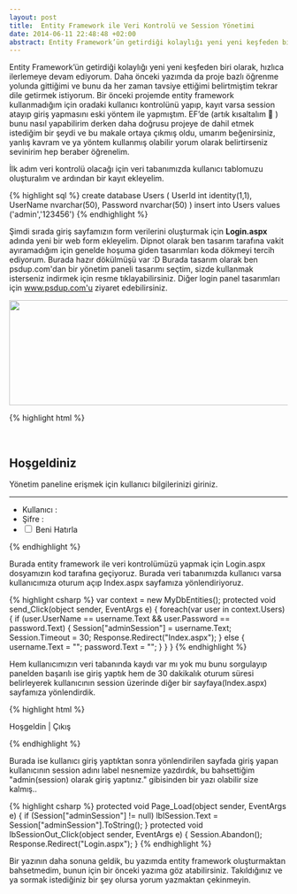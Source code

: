 ```yaml
---
layout: post
title:  Entity Framework ile Veri Kontrolü ve Session Yönetimi
date: 2014-06-11 22:48:48 +02:00
abstract: Entity Framework’ün getirdiği kolaylığı yeni yeni keşfeden biri olarak, hızlıca ilerlemeye devam ediyorum. Daha önceki yazımda da proje bazlı öğrenme yolunda gittiğimi..
---
```


Entity Framework’ün getirdiği kolaylığı yeni yeni keşfeden biri olarak, hızlıca ilerlemeye devam ediyorum. Daha önceki yazımda da proje bazlı öğrenme yolunda gittiğimi ve bunu da her zaman tavsiye ettiğimi belirtmiştim tekrar dile getirmek istiyorum. Bir önceki projemde entity framework kullanmadığım için oradaki kullanıcı kontrolünü yapıp, kayıt varsa session atayıp giriş yapmasını eski yöntem ile yapmıştım. EF’de (artık kısaltalım 🙂 ) bunu nasıl yapabilirim derken daha doğrusu projeye de dahil etmek istediğim bir şeydi ve bu makale ortaya çıkmış oldu, umarım beğenirsiniz, yanlış kavram ve ya yöntem kullanmış olabilir yorum olarak belirtirseniz sevinirim hep beraber öğrenelim.

İlk adım veri kontrolü olacağı için veri tabanımızda kullanıcı tablomuzu oluşturalım ve ardından bir kayıt ekleyelim.

{% highlight sql %}
create database Users
(
  UserId int identity(1,1),
  UserName nvarchar(50),
  Password nvarchar(50)
)
insert into Users values ('admin','123456')
{% endhighlight %}

Şimdi sırada giriş sayfamızın form verilerini oluşturmak için **Login.aspx** adında yeni bir web form ekleyelim. Dipnot olarak ben tasarım tarafına vakit ayıramadığım için genelde hoşuma giden tasarımları koda dökmeyi tercih ediyorum. Burada hazır dökülmüşü var :D Burada tasarım olarak ben psdup.com'dan bir yönetim paneli tasarımı seçtim, sizde kullanmak isterseniz indirmek için resme tıklayabilirsiniz. Diğer login panel tasarımları için www.psdup.com'u ziyaret edebilirsiniz.

<a href="http://www.psdup.com/?dl_id=61"><img class="alignnone" src="{{ site.baseurl }}/assets/yonetici-girisi-klasik.jpg" alt="" width="580" height="190" /></a>

{% highlight html %}
<html lang="tr">
<head runat="server">
 <title>Uykusuz Adam</title>
 <link rel="stylesheet" href="~/css/main.css" type="text/css"><br />
 <script src="https://ajax.googleapis.com/ajax/libs/jquery/1.7.1/jquery.min.js" language="javascript"></script>
 <script type="text/javascript">
  $(document).ready(function () {
    $("#remember").change(function () {
      if ($(this).is(":checked")) {
        $(".check label").addClass("true");
      }
      else {
        $(".check label").removeClass("true");
      }
    });
 });
 </script>
</head>
<body>
 <form id="form1" runat="server">
  <div id="container">
    <div class="panel">
      <h2>Hoşgeldiniz</h2>
        <p>Yönetim paneline erişmek için kullanıcı bilgilerinizi giriniz.</p>
        <hr />
        <ul class="login">
          <li class="text">
            <label for="username">Kullanıcı :</label><asp:TextBox ID="username" runat="server" tabindex="0" type="text" />
          </li>
          <li class="text">
            <label for="password">Şifre :</label><asp:TextBox ID="password" runat="server" tabindex="1" type="password" />
          </li>
          <li class="send">
            <div class="check">
              <input runat="server" id="remember" type="checkbox" />
              <label for="remember">Beni Hatırla</label>
            </div>
            <asp:Button ID="send" runat="server" onclick="send_Click"></asp:Button>
          </li>
        </ul>
      </div>
    </div>
 </form>
</body>
</html>
{% endhighlight %}

Burada entity framework ile veri kontrolümüzü yapmak için Login.aspx dosyamızın kod tarafına geçiyoruz. Burada veri tabanımızda kullanıcı varsa kullanıcımıza oturum açıp Index.aspx sayfamıza yönlendiriyoruz.

{% highlight csharp %}
var context = new MyDbEntities();
protected void send_Click(object sender, EventArgs e)
{
  foreach(var user in context.Users)
  {
    if (user.UserName == username.Text && user.Password == password.Text)
    {
      Session["adminSession"] = username.Text;
      Session.Timeout = 30;
      Response.Redirect("Index.aspx");
    }
    else {
      username.Text = "";
      password.Text = "";
    }
  }
}
{% endhighlight %}

Hem kullanıcımızın veri tabanında kaydı var mı yok mu bunu sorgulayıp panelden başarılı ise giriş yaptık hem de 30 dakikalık oturum süresi belirleyerek kullanıcının session üzerinde diğer bir sayfaya(Index.aspx) sayfamıza yönlendirdik.

{% highlight html %}
<html lang="tr">
<head runat="server">
 <title>Login Panel</title>
</head>
<body>
  <form id="form1" runat="server">
    <div id="container">
      <p>Hoşgeldin <asp:Label ID="lblSession" runat="server"></asp:Label> | <asp:LinkButton ID="lbSessionOut" runat="server" OnClick="lbSessionOut_Click">Çıkış</asp:LinkButton></p>
    </div>
  </form>
</body>
</html>
{% endhighlight %}

Burada ise kullanıcı giriş yaptıktan sonra yönlendirilen sayfada giriş yapan kullanıcının session adını label nesnemize yazdırdık, bu bahsettiğim "admin(session) olarak giriş yaptınız." gibisinden bir yazı olabilir size kalmış..

{% highlight csharp %}
protected void Page_Load(object sender, EventArgs e)
{
  if (Session["adminSession"] != null)
    lblSession.Text = Session["adminSession"].ToString();
}
protected void lbSessionOut_Click(object sender, EventArgs e)
{
  Session.Abandon();
  Response.Redirect("Login.aspx");
}
{% endhighlight %}

Bir yazının daha sonuna geldik, bu yazımda entity framework oluşturmaktan bahsetmedim, bunun için bir önceki yazıma göz atabilirsiniz. Takıldığınız ve ya sormak istediğiniz bir şey olursa yorum yazmaktan çekinmeyin.
